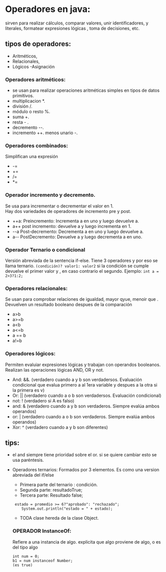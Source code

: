 # Operadores en java:

sirven para realizar cálculos, comparar valores, unir identificadores, y literales, formatear expresiones lógicas , toma de decisiones, etc.
## tipos de operadores: 
- Aritméticos, 
- Relacionales, 
- Lógicos
-Asignación

### Operadores aritméticos:
- se usan para realizar operaciones aritméticas simples en tipos de datos primitivos.
- multiplicacion *.
- división /.
- módulo o resto %.
- suma +.
- resta - .
- decremento --.
- incremento ++.
menos unario -.

### Operadores combinados:
Simplifican una expresión
- -=
- +=
- /=
- *=
### Operador incremento y decremento.
Se usa para incrementar o decrementar el valor en 1.   
  Hay dos variedades de operadores de incremento pre y post.
  - ++a: Preincremento: Incrementa a en uno y luego devuelve a.
  - a++ post incremento: devuelve a y luego incrementa en 1.
  - --a Post-decremento: Decrementa a en uno y luego devuelve a.
  - a-- PostDecremento: Devuelve a y luego decrementa a en uno.
 
 ### Operador Ternario o condicional
 Versión abreviada de la sentencia if-else. Tiene 3 operadores y por eso se llama ternario.
    ```
    (condición)? valor1: valor2
    ```
    si la condición se cumple devuelve el primer valor y , en caso contrario el segundo.
      Ejemplo:
      ```
      int a = 2>3?1:2;
      ```
### Operadores relacionales:
Se usan para comprobar relaciones de igualdad, mayor qyue, menoir que . Devuelven un resultado booleano despues de la comparación
- a>b
- a>=b
- a<b
- a<=b
- a == b
- a!=b
### Operadores lógicos:
Permiten evaluiar expresiones lógicas y trabajan con operandos booleanos. Realizan las operaciones lógicas AND, OR  y not.
- And: &&. (verdadero cuando a y b son verdadersos. Evaluación condicional que evalua primero a al 1era variable y despues a la otra si la primera es v)
- Or: || (verdadero cuando a o b son verdadersos. Evaluación condicional)
- not: ! (verdadero si A es falso)
- and: & (verdadero cuando a y b son verdaderos. Siempre evalúa ambos operandos)
- or: | (verdadero cuando a o b son verdaderos. Siempre evalúa ambos operandos)
- Xor:  ^ (verdadero cuando a y b son diferentes)



## tips:
- el and siempre tiene prioridad sobre el or. si se quiere cambiar esto se usa paréntesis.
- Operadores ternarios: Formados por 3 elementos.  Es como una version abreviada del if/else
    -  Primera parte del ternario : condición.
    - Segunda parte: resultadoTrue;
    - Tercera parte: Resultado false;
    ```
     estado = promedio >= 6?"aprobado": "rechazado";
        System.out.println("estado = " + estado);
     ``` 
     - TODA clase hereda de la clase Object. 
     ### OPERADOR InstanceOf:

     Refiere a una instancia de algo. explicita que algo proviene de algo, o es del tipo algo 
     ```
     int num = 0;
     b1 = num instanceof Number;
     (es true)
     ```


